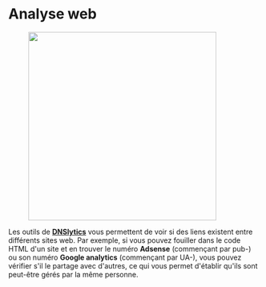 # Analyse web

<figure><img src="https://dnslytics.com/images/logo.png" alt="" width="375"><figcaption></figcaption></figure>

Les outils de [**DNSlytics**](https://dnslytics.com/tools) vous permettent de voir si des liens existent entre différents sites web. Par exemple, si vous pouvez fouiller dans le code HTML d'un site et en trouver le numéro **Adsense** (commençant par pub-) ou son numéro **Google analytics** (commençant par UA-), vous pouvez vérifier s'il le partage avec d'autres, ce qui vous permet d'établir qu'ils sont peut-être gérés par la même personne.

